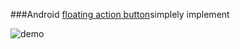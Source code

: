 ###Android [floating action button](http://www.google.com/design/spec/components/buttons.html#buttons-floating-action-button)simplely implement

![demo](https://geekpics.net/images/2015/02/11/xH7h0gKu3.png)